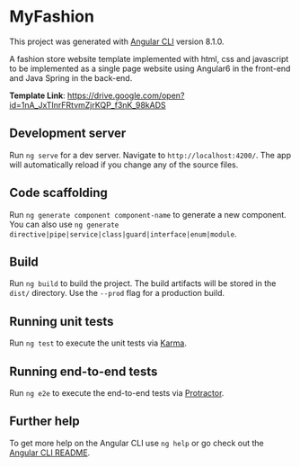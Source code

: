 # MyFashion

This project was generated with [Angular CLI](https://github.com/angular/angular-cli) version 8.1.0.

A fashion store website template implemented with html, css and javascript to be implemented as a single page website using Angular6 in the front-end and Java Spring in the back-end.

**Template Link**: https://drive.google.com/open?id=1nA_JxTInrFRtvmZjrKQP_f3nK_98kADS


## Development server

Run `ng serve` for a dev server. Navigate to `http://localhost:4200/`. The app will automatically reload if you change any of the source files.

## Code scaffolding

Run `ng generate component component-name` to generate a new component. You can also use `ng generate directive|pipe|service|class|guard|interface|enum|module`.

## Build

Run `ng build` to build the project. The build artifacts will be stored in the `dist/` directory. Use the `--prod` flag for a production build.

## Running unit tests

Run `ng test` to execute the unit tests via [Karma](https://karma-runner.github.io).

## Running end-to-end tests

Run `ng e2e` to execute the end-to-end tests via [Protractor](http://www.protractortest.org/).

## Further help

To get more help on the Angular CLI use `ng help` or go check out the [Angular CLI README](https://github.com/angular/angular-cli/blob/master/README.md).
